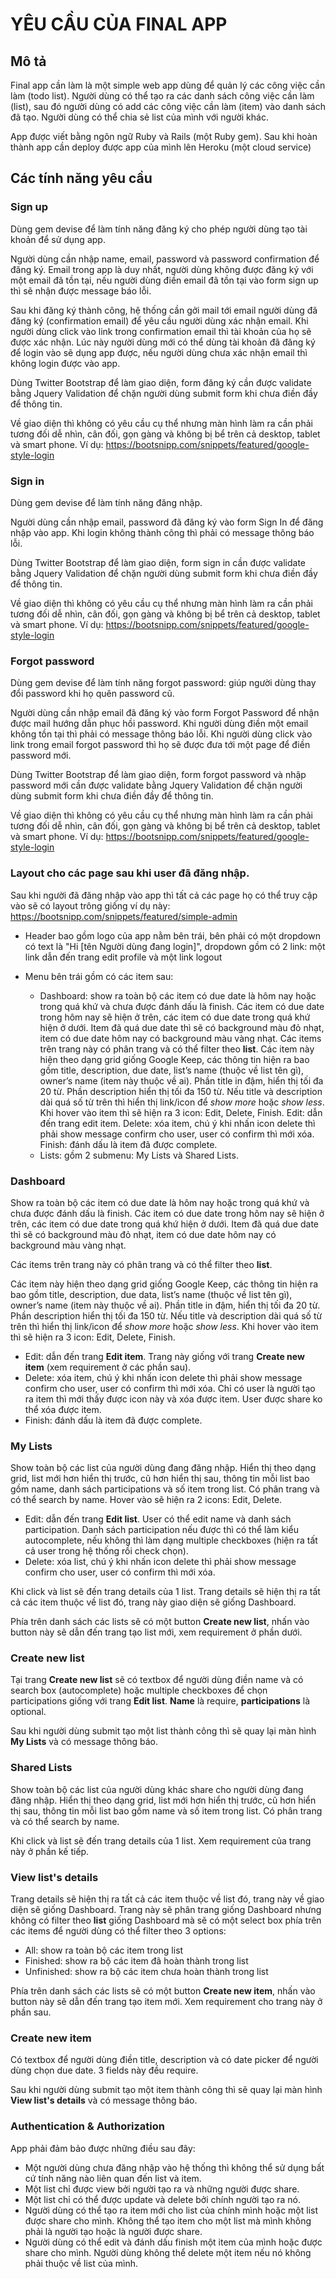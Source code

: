 # YÊU CẦU CỦA FINAL APP

## Mô tả
Final app cần làm là một simple web app dùng để quản lý các công việc cần làm (todo list). Người dùng có thể tạo ra các danh sách công việc cần làm (list), sau đó người dùng có add các công việc cần làm (item) vào danh sách đã tạo. Người dùng có thể chia sẻ list của mình với người khác.

App được viết bằng ngôn ngữ Ruby và Rails (một Ruby gem). Sau khi hoàn thành app cần deploy được app của mình lên Heroku (một cloud service)

## Các tính năng yêu cầu

### Sign up

Dùng gem devise để làm tính năng đăng ký cho phép người dùng tạo tài khoản để sử dụng app.

Người dùng cần nhập name, email, password và password confirmation để đăng ký. Email trong app là duy nhất, người dùng không được đăng ký với một email đã tồn tại, nếu người dùng điền email đã tồn tại vào form sign up thì sẽ nhận được message báo lỗi.

Sau khi đăng ký thành công, hệ thống cần gởi mail tới email người dùng đã đăng ký (confirmation email) để yêu cầu người dùng xác nhận email. Khi người dùng click vào link trong confirmation email thì tài khoản của họ sẽ được xác nhận. Lúc này người dùng mới có thể dùng tài khoản đã đăng ký để login vào sẽ dụng app được, nếu người dùng chưa xác nhận email thì không login được vào app.

Dùng Twitter Bootstrap để làm giao diện, form đăng ký cần được validate bằng Jquery Validation để chặn người dùng submit form khi chưa điền đầy để thông tin.

Về giao diện thì không có yêu cầu cụ thể nhưng màn hình làm ra cần phải tương đối dễ nhìn, cân đối, gọn gàng và không bị bể trên cả desktop, tablet và smart phone. Ví dụ: https://bootsnipp.com/snippets/featured/google-style-login


### Sign in

Dùng gem devise để làm tính năng đăng nhập.

Người dùng cần nhập email, password đã đăng ký vào form Sign In để đăng nhập vào app. Khi login không thành công thì phải có message thông báo lỗi.

Dùng Twitter Bootstrap để làm giao diện, form sign in cần được validate bằng Jquery Validation để chặn người dùng submit form khi chưa điền đầy để thông tin.

Về giao diện thì không có yêu cầu cụ thể nhưng màn hình làm ra cần phải tương đối dễ nhìn, cân đối, gọn gàng và không bị bể trên cả desktop, tablet và smart phone. Ví dụ: https://bootsnipp.com/snippets/featured/google-style-login


### Forgot password

Dùng gem devise để làm tính năng forgot password: giúp người dùng thay đổi password khi họ quên password cũ.

Người dùng cần nhập email đã đăng ký vào form Forgot Password để nhận được mail hướng dẫn phục hồi password. Khi người dùng điền một email không tồn tại thì phải có message thông báo lỗi. Khi người dùng click vào link trong email forgot password thì họ sẽ được đưa tới một page để điền password mới.

Dùng Twitter Bootstrap để làm giao diện, form forgot password và nhập password mới cần được validate bằng Jquery Validation để chặn người dùng submit form khi chưa điền đầy để thông tin.

Về giao diện thì không có yêu cầu cụ thể nhưng màn hình làm ra cần phải tương đối dễ nhìn, cân đối, gọn gàng và không bị bể trên cả desktop, tablet và smart phone. Ví dụ: https://bootsnipp.com/snippets/featured/google-style-login


### Layout cho các page sau khi user đã đăng nhập.
Sau khi người đã đăng nhập vào app thì tất cả các page họ có thể truy cập vào sẽ có layout trông giống ví dụ này: https://bootsnipp.com/snippets/featured/simple-admin

  - Header bao gồm logo của app nằm bên trái, bên phải có một dropdown có text là "Hi [tên Người dùng đang login]", dropdown gồm có 2 link: một link dẫn đến trang edit profile và một link logout
  - Menu bên trái gồm có các item sau:

    + Dashboard: show ra toàn bộ các item có due date là hôm nay hoặc trong quá khứ và chưa được đánh dấu là finish. Các item có due date trong hôm nay sẽ hiện ở trên, các item có due date trong quá khứ hiện ở dưới. Item đã quá due date thì sẽ có background màu đỏ nhạt, item có due date hôm nay có background màu vàng nhạt. Các items trên trang này có phân trang và có thể filter theo **list**. Các item này hiện theo dạng grid giống Google Keep, các thông tin hiện ra bao gồm title, description, due date, list’s name (thuộc về list tên gì), owner’s name (item này thuộc về ai). Phần title in đậm, hiển thị tối đa 20 từ. Phần description hiển thị tối đa 150 từ. Nếu title và description dài quá số từ trên thì hiển thị link/icon để *show more* hoặc *show less*. Khi hover vào item thì sẽ hiện ra 3 icon: Edit, Delete, Finish. Edit: dẫn đến trang edit item. Delete: xóa item, chú ý khi nhấn icon delete thì phải show message confirm cho user, user có confirm thì mới xóa. Finish: đánh dấu là item đã được complete.
    + Lists: gồm 2 submenu: My Lists và Shared Lists.


### Dashboard
Show ra toàn bộ các item có due date là hôm nay hoặc trong quá khứ và chưa được đánh dấu là finish. Các item có due date trong hôm nay sẽ hiện ở trên, các item có due date trong quá khứ hiện ở dưới. Item đã quá due date thì sẽ có background màu đỏ nhạt, item có due date hôm nay có background màu vàng nhạt.

Các items trên trang này có phân trang và có thể filter theo **list**.

Các item này hiện theo dạng grid giống Google Keep, các thông tin hiện ra bao gồm title, description, due data, list’s name (thuộc về list tên gì), owner’s name (item này thuộc về ai). Phần title in đậm, hiển thị tối đa 20 từ. Phần description hiển thị tối đa 150 từ. Nếu title và description dài quá số từ trên thì hiển thị link/icon để *show more* hoặc *show less*. Khi hover vào item thì sẽ hiện ra 3 icon: Edit, Delete, Finish.

  - Edit: dẫn đến trang **Edit item**. Trang này giống với trang **Create new item** (xem requirement ở các phần sau).
  - Delete: xóa item, chú ý khi nhấn icon delete thì phải show message confirm cho user, user có confirm thì mới xóa. Chỉ có user là người tạo ra item thì mới thấy được icon này và xóa được item. User được share ko thể xóa được item.
  - Finish: đánh dấu là item đã được complete.


### My Lists
Show toàn bộ các list của người dùng đang đăng nhập. Hiển thị theo dạng grid, list mới hơn hiển thị trước, cũ hơn hiển thị sau, thông tin mỗi list bao gồm name, danh sách participations và số item trong list. Có phân trang và có thể search by name. Hover vào sẽ hiện ra 2 icons: Edit, Delete.

  - Edit: dẫn đến trang **Edit list**. User có thể edit name và danh sách participation. Danh sách participation nếu được thì có thể làm kiểu autocomplete, nếu không thì làm dạng multiple checkboxes (hiện ra tất cả user trong hệ thống rồi check chọn).
  - Delete: xóa list, chú ý khi nhấn icon delete thì phải show message confirm cho user, user có confirm thì mới xóa.

Khi click và list sẽ đến trang details của 1 list. Trang details sẽ hiện thị ra tất cả các item thuộc về list đó, trang này giao diện sẽ giống Dashboard.

Phía trên danh sách các lists sẽ có một button **Create new list**, nhấn vào button này sẽ dẫn đến trang tạo list mới, xem requirement ở phần dưới.


### Create new list
Tại trang **Create new list** sẽ có textbox để người dùng điền name và có search box (autocomplete) hoặc  multiple checkboxes để chọn participations giống với trang **Edit list**. **Name** là require, **participations** là optional.

Sau khi người dùng submit tạo một list thành công thì sẽ quay lại màn hình **My Lists** và có message thông báo.


### Shared Lists
Show toàn bộ các list của người dùng khác share cho người dùng đang đăng nhập. Hiển thị theo dạng grid, list mới hơn hiển thị trước, cũ hơn hiển thị sau, thông tin mỗi list bao gồm name và số item trong list. Có phân trang và có thể search by name.

Khi click và list sẽ đến trang details của 1 list. Xem requirement của trang này ở phần kế tiếp.


### View list's details
Trang details sẽ hiện thị ra tất cả các item thuộc về list đó, trang này về giao diện sẽ giống Dashboard. Trang này sẽ phân trang giống Dashboard nhưng không có filter theo **list** giống Dashboard mà sẽ có một select box phía trên các items để người dùng có thể filter theo 3 options:

  - All: show ra toàn bộ các item trong list
  - Finished: show ra bộ các item đã hoàn thành trong list
  - Unfinished: show ra bộ các item chưa hoàn thành trong list

Phía trên danh sách các lists sẽ có một button **Create new item**, nhấn vào button này sẽ dẫn đến trang tạo item mới. Xem requirement cho trang này ở phần sau.


### Create new item
Có textbox để người dùng điền title, description và có date picker để người dùng chọn due date. 3 fields này đều require.

Sau khi người dùng submit tạo một item thành công thì sẽ quay lại màn hình **View list's details** và có message thông báo.


### Authentication & Authorization
App phải đảm bảo được những điều sau đây:

  - Một người dùng chưa đăng nhập vào hệ thống thì không thể sử dụng bất cứ tính năng nào liên quan đến list và item.
  - Một list chỉ được view bởi người tạo ra và những người được share.
  - Một list chỉ có thể được update và delete bởi chính người tạo ra nó.
  - Người dùng có thể tạo ra item mới cho list của chính mình hoặc một list được share cho mình. Không thể tạo item cho một list mà mình không phải là người tạo hoặc là người được share.
  - Người dùng có thể edit và đánh dấu finish một item của mình hoặc được share cho mình. Người dùng không thể delete một item nếu nó không phải thuộc về list của mình.




























